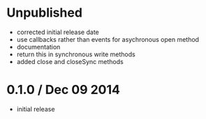 Unpublished
===========

  * corrected initial release date
  * use callbacks rather than events for asychronous open method
  * documentation
  * return this in synchronous write methods
  * added close and closeSync methods

0.1.0 / Dec 09 2014
===================

  * initial release

